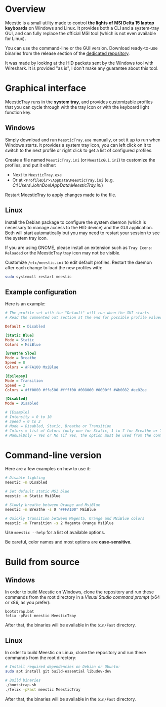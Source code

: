 # Overview

Meestic is a small utility made to control **the lights of MSI Delta 15 laptop keyboards** on Windows and Linux. It provides both a CLI and a system-tray GUI, and can fully replace the official MSI tool (which is not even available for Linux).

You can use the command-line or the GUI version. Download ready-to-use binaries from the release section of the [dedicated repository](https://github.com/Koromix/meestic/releases/latest).

It was made by looking at the HID packets sent by the Windows tool with Wireshark. It is provided "as is", I don't make any guarantee about this tool.

# Graphical interface

MeesticTray runs in the **system tray**, and provides customizable profiles that you can cycle through with the tray icon or with the keyboard light function key.

## Windows

Simply download and run `MeesticTray.exe` manually, or set it up to run when Windows starts. It provides a system tray icon, you can left click on it to switch to the next profile or right click to get a list of configured profiles.

Create a file named `MeesticTray.ini` (or `MeesticGui.ini`) to customize the profiles, and put it either:

- Next to `MeesticTray.exe`
- Or at `<ProfileDir>\AppData\MeesticTray.ini` (e.g. _C:\Users\JohnDoe\AppData\MeesticTray.ini_)

Restart MeesticTray to apply changes made to the file.

## Linux

Install the Debian package to configure the system daemon (which is necessary to manage access to the HID device) and the GUI application. Both will start automatically but you may need to restart your session to see the system tray icon.

If you are using GNOME, please install an extension such as `Tray Icons: Reloaded` or the MeesticTray tray icon may not be visible.

Customize `/etc/meestic.ini` to edit default profiles. Restart the daemon after each change to load the new profiles with:

```sh
sudo systemctl restart meestic
```

## Example configuration

Here is an example:

```ini
# The profile set with the "Default" will run when the GUI starts
# Read the commented out section at the end for possible profile values

Default = Disabled

[Static Blue]
Mode = Static
Colors = MsiBlue

[Breathe Slow]
Mode = Breathe
Speed = 0
Colors = #FFA100 MsiBlue

[Epilepsy]
Mode = Transition
Speed = 2
Colors = #ff0000 #ffa500 #ffff00 #008000 #0000ff #4b0082 #ee82ee

[Disabled]
Mode = Disabled

# [Example]
# Intensity = 0 to 10
# Speed = 0 to 2
# Mode = Disabled, Static, Breathe or Transition
# Colors = list of Colors (only one for Static, 1 to 7 for Breathe or Transition), use name or CSS-like hexadecimal
# ManualOnly = Yes or No (if Yes, the option must be used from the context menu and won't be used when cycling modes with the function keys)
```

# Command-line version

Here are a few examples on how to use it:

```sh
# Disable lighting
meestic -m Disabled

# Set default static MSI blue
meestic -m Static MsiBlue

# Slowly breathe between Orange and MsiBlue
meestic -m Breathe -s 0 "#FFA100" MsiBlue

# Quickly transition between Magenta, Orange and MsiBlue colors
meestic -m Transition -s 2 Magenta Orange MsiBlue
```

Use `meestic --help` for a list of available options.

Be careful, color names and most options are **case-sensitive**.

# Build from source

## Windows

In order to build Meestic on Windows, clone the repository and run these commands from the root directory in a *Visual Studio command prompt* (x64 or x86, as you prefer):

```batch
bootstrap.bat
felix -pFast meestic MeesticTray
```

After that, the binaries will be available in the `bin/Fast` directory.

## Linux

In order to build Meestic on Linux, clone the repository and run these commands from the root directory:

```sh
# Install required dependencies on Debian or Ubuntu:
sudo apt install git build-essential libudev-dev

# Build binaries
./bootstrap.sh
./felix -pFast meestic MeesticTray
```

After that, the binaries will be available in the `bin/Fast` directory.
